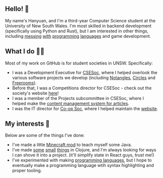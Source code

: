 ## Hello! 👋

My name's Hanyuan, and I'm a third-year Computer Science student at the University of New South Wales. I'm most skilled in backend development (specifically using Python and Rust), but I am interested in other things, including [messing](https://www.typescriptlang.org/) [with](https://factorcode.org/) [programming](https://crystal-lang.org/) [languages](https://clojure.org/) and game development.

## What I do 👨‍💻

Most of my work on GitHub is for student societies in UNSW. Specifically:

- I was a Development Executive for [CSESoc](https://github.com/csesoc), where I helped overlook the various software projects we develop (including [Notangles](https://notangles.csesoc.app), [Circles](https://circles.csesoc.app) and [Freerooms](https://freerooms.csesoc.app)).
- Before that, I was a Competitions director for CSESoc - check out the society's website [here](https://www.csesoc.unsw.edu.au)!
- I was a member of the Projects subcommittee in CSESoc, where I helped make the [content management system for articles](https://github.com/csesoc/cms.csesoc.unsw.edu.au).
- I was the IT director for [Co-op Soc](https://github.com/coopsoc), where I helped maintain the [website](https://coopsoc.com.au).

## My interests 🚀

Below are some of the things I've done:

- I've made a little [Minecraft mod](https://github.com/hanyuone/Checkpoint) to teach myself some Java.
- I've made [some](https://github.com/hanyuone/beautifier) [small](https://github.com/hanyuone/clojure-webapp) [things](https://github.com/hanyuone/aoc-2021) in Clojure, and I'm always looking for ways I can shove it into a project. (it'll simplify state in React guys, trust me!)
- I've experimented with making [programming languages](https://github.com/hanyuone/pancake), but I hope to eventually make a programming language wtih syntax highlighting and proper tooling.
